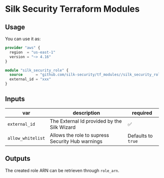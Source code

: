 # Silk Security Terraform Modules

## Usage

You can use it as:

```tf
provider "aws" {
  region  = "us-east-1"
  version = "~> 4.16"
}

module "silk_security_role" {
  source      = "github.com/silk-security/tf_modules//silk_security_role"
  external_id = "xxx"
}
```

## Inputs

| var               | description                                      | required           |
| ----------------- | ------------------------------------------------ | ------------------ |
| `external_id`     | The External Id provided by the Silk Wizard      | ✅                  |
| `allow_whitelist` | Allows the role to supress Security Hub warnings | Defaults to `true` |

## Outputs

The created role ARN can be retrieven through `role_arn`.
